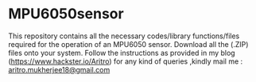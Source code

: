# MPU6050sensor
This repository contains all the necessary codes/library functions/files required for the operation of an MPU6050 sensor.
Download all the (.ZIP) files onto your system.
Follow the instructions as provided in my blog (https://www.hackster.io/Aritro)
for any kind of queries ,kindly mail me : aritro.mukherjee18@gmail.com
